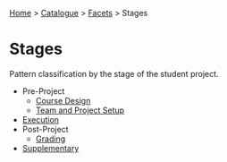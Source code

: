 [Home](../../../README.md) > [Catalogue](../../../Patterns_catalogue.md) > [Facets](../facets.md) > Stages
# Stages

Pattern classification by the stage of the student project.

<ul>              
    <li>Pre-Project
    <ul>                          
        <li><a href="Coure_Design.md">Course Design</a>
        </li>                       
        <li><a href="Team_and_Project_Setup.md">Team and Project Setup</a>                         
        </li>                 
    </ul>              
    </li>        
    <li><a href="Execution.md">Execution</a>                     
    </li>
    <li>Post-Project
    <ul>                          
        <li><a href="Grading.md">Grading</a>                             
        </li>
    </ul>
    </li>
    <li><a href="Supplementary.md">Supplementary</a>
    </li>              
</ul>

